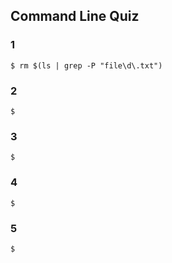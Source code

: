 ## Command Line Quiz

### 1

```
$ rm $(ls | grep -P "file\d\.txt")
```

### 2

```
$
```

### 3

```
$
```

### 4

```
$
```

### 5

```
$
```
